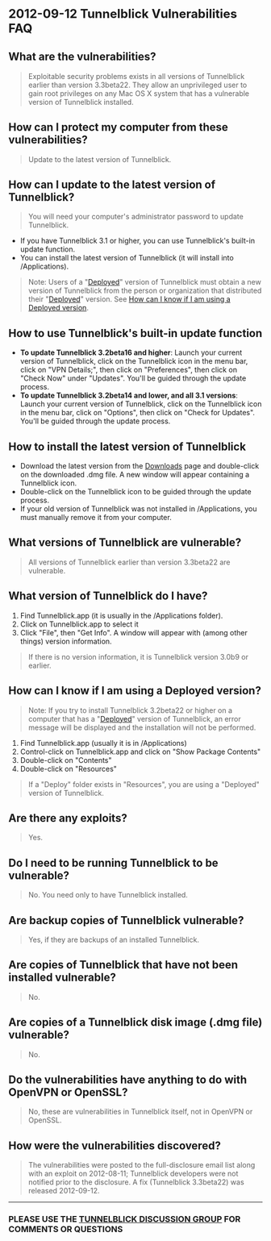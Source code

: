 <font size='5'><b>2012-09-12 Tunnelblick Vulnerabilities FAQ</b></font>



## What are the vulnerabilities? ##
> Exploitable security problems exists in all versions of Tunnelblick earlier than version 3.3beta22. They allow an unprivileged user to gain root privileges on any Mac OS X system that has a vulnerable version of Tunnelblick installed.

## How can I protect my computer from these vulnerabilities? ##
> Update to the latest version of Tunnelblick.

## How can I update to the latest version of Tunnelblick? ##
> You will need your computer's administrator password to update Tunnelblick.

  * If you have Tunnelblick 3.1 or higher, you can use Tunnelblick's built-in update function.
  * You can install the latest version of Tunnelblick (it will install into /Applications).

> Note: Users of a "[Deployed](cCusDeployed.md)" version of Tunnelblick must obtain a new version of Tunnelblick from the person or organization that distributed their "[Deployed](cCusDeployed.md)" version. See [How can I know if I am using a Deployed version](#How_can_I_know_if_I_am_using_a_Deployed_version.md).

## How to use Tunnelblick's built-in update function ##
  * **To update Tunnelblick 3.2beta16 and higher**: Launch your current version of Tunnelblick, click on the Tunnelblick icon in the menu bar, click on "VPN Details;", then click on "Preferences", then click on "Check Now" under "Updates". You'll be guided through the update process.
  * **To update Tunnelblick 3.2beta14 and lower, and all 3.1 versions**: Launch your current version of Tunnelblick, click on the Tunnelblick icon in the menu bar, click on "Options", then click on "Check for Updates". You'll be guided through the update process.

## How to install the latest version of Tunnelblick ##
  * Download the latest version from the [Downloads](DownloadsEntry.md) page and double-click on the downloaded .dmg file. A new window will appear containing a Tunnelblick icon.
  * Double-click on the Tunnelblick icon to be guided through the update process.
  * If your old version of Tunnelblick was not installed in /Applications, you must manually remove it from your computer.

## What versions of Tunnelblick are vulnerable? ##
> All versions of Tunnelblick earlier than version 3.3beta22 are vulnerable.

## What version of Tunnelblick do I have? ##
  1. Find Tunnelblick.app (it is usually in the /Applications folder).
  1. Click on Tunnelblick.app to select it
  1. Click "File", then "Get Info". A window will appear with (among other things) version information.

> If there is no version information, it is Tunnelblick version 3.0b9 or earlier.

## How can I know if I am using a Deployed version? ##

> Note: If you try to install Tunnelblick 3.2beta22 or higher on a computer that has a "[Deployed](cCusDeployed.md)" version of Tunnelblick, an error message will be displayed and the installation will not be performed.

  1. Find Tunnelblick.app (usually it is in /Applications)
  1. Control-click on Tunnelblick.app and click on "Show Package Contents"
  1. Double-click on "Contents"
  1. Double-click on "Resources"

> If a "Deploy" folder exists in "Resources", you are using a "Deployed" version of Tunnelblick.

## Are there any exploits? ##
> Yes.

## Do I need to be running Tunnelblick to be vulnerable? ##
> No. You need only to have Tunnelblick installed.

## Are backup copies of Tunnelblick vulnerable? ##
> Yes, if they are backups of an installed Tunnelblick.

## Are copies of Tunnelblick that have not been installed vulnerable? ##
> No.

## Are copies of a Tunnelblick disk image (.dmg file) vulnerable? ##
> No.

## Do the vulnerabilities have anything to do with OpenVPN or OpenSSL? ##
> No, these are vulnerabilities in Tunnelblick itself, not in OpenVPN or OpenSSL.

## How were the vulnerabilities discovered? ##
> The vulnerabilities were posted to the full-disclosure email list along with an exploit on 2012-08-11; Tunnelblick developers were not notified prior to the disclosure. A fix (Tunnelblick 3.3beta22) was released 2012-09-12.


---


### PLEASE USE THE [TUNNELBLICK DISCUSSION GROUP](http://groups.google.com/group/tunnelblick-discuss) FOR COMMENTS OR QUESTIONS